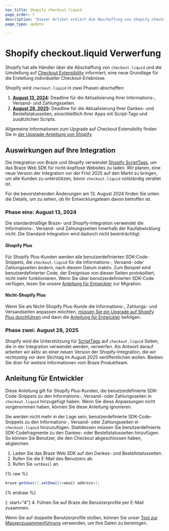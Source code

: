 ```yaml
---
nav_title: Shopify checkout.liquid
page_order: 7
description: "Dieser Artikel erklärt die Abschaffung von Shopify checkout.liquid, einschließlich der Auswirkungen auf Ihre Shopify-Integration und der Anleitung für Entwickler."
page_type: update

---
```


# Shopify checkout.liquid Verwerfung

Shopify hat alle Händler über die Abschaffung von `checkout.liquid` und die Umstellung auf [Checkout Extensibility](https://www.shopify.com/enterprise/blog/checkout-extensibility-winter-editions) informiert, eine neue Grundlage für die Erstellung individueller Checkout-Erlebnisse. 

Shopify wird `checkout.liquid` in zwei Phasen abschaffen:

1. **[August 13, 2024](#phase-one-august-13-2024):** Deadline für die Aktualisierung Ihrer Informations-, Versand- und Zahlungsseiten.
2. **[August 28, 2025](#phase-two-august-28-2025):** Deadline für die Aktualisierung Ihrer Dankes- und Bestellstatusseiten, einschließlich Ihrer Apps mit Script-Tags und zusätzlichen Scripts.

Allgemeine Informationen zum Upgrade auf Checkout Extensibilty finden Sie in [der Upgrade-Anleitung von Shopify](https://help.shopify.com/en/manual/checkout-settings/customize-checkout-configurations/checkout-extensibility).

## Auswirkungen auf Ihre Integration

Die Integration von Braze und Shopify verwendet [Shopify ScriptTags](https://shopify.dev/docs/apps/build/online-store/script-tag-legacy), um das Braze Web SDK für nicht-kopflose Websites zu laden. Wir planen, eine neue Version der Integration vor der Frist 2025 auf den Markt zu bringen, um alle Kunden zu unterstützen, bevor `checkout.liquid` vollständig veraltet ist. 

Für die bevorstehenden Änderungen am 13\. August 2024 finden Sie unten die Details, um zu sehen, ob Ihr Entwicklungsteam davon betroffen ist.

### Phase eins: August 13, 2024

Die standardmäßige Braze- und Shopify-Integration verwendet die Informations-, Versand- und Zahlungsseiten innerhalb der Kaufabwicklung nicht. Die Standard-Integration wird dadurch nicht beeinträchtigt. 

#### Shopify Plus

Für Shopify Plus-Kunden werden alle benutzerdefinierten SDK-Code-Snippets, die `checkout.liquid` für die Informations-, Versand- oder Zahlungsseiten ändern, nach diesem Datum inaktiv. Zum Beispiel wird benutzerdefinierter Code, der Ereignisse von diesen Seiten protokolliert, nicht mehr funktionieren. Wenn Sie über benutzerdefinierten SDK-Code verfügen, lesen Sie unsere [Anleitung für Entwickler](#developer-guidance) zur Migration.

#### Nicht-Shopify Plus

Wenn Sie als Nicht-Shopify Plus-Kunde die Informations-, Zahlungs- und Versandseiten anpassen möchten, [müssen Sie ein Upgrade auf Shopify Plus durchführen](https://help.shopify.com/en/manual/checkout-settings/customize-checkout-configurations/checkout-extensibility#eligibility) und dann die [Anleitung für Entwickler](#developer-guidance) befolgen.

### Phase zwei: August 28, 2025

Shopify wird die Unterstützung für [ScriptTags](https://shopify.dev/docs/apps/build/online-store/script-tag-legacy) auf `checkout.liquid` Seiten, die in der Integration verwendet werden, verwerfen. Als Antwort darauf arbeiten wir aktiv an einer neuen Version der Shopify-Integration, die wir rechtzeitig vor dem Stichtag im August 2025 veröffentlichen wollen. Bleiben Sie dran für weitere Informationen vom Braze Produktteam. 

## Anleitung für Entwickler

Diese Anleitung gilt für Shopify Plus-Kunden, die benutzerdefinierte SDK-Code-Snippets zu den Informations-, Versand- oder Zahlungsseiten in `checkout.liquid` hinzugefügt haben. Wenn Sie diese Anpassungen nicht vorgenommen haben, können Sie diese Anleitung ignorieren.

Sie werden nicht mehr in der Lage sein, benutzerdefinierte SDK-Code-Snippets zu den Informations-, Versand- oder Zahlungsseiten in `checkout.liquid` hinzuzufügen. Stattdessen müssen Sie benutzerdefinierte SDK-Codefragmente zu den Dankes- oder Bestellstatusseiten hinzufügen. So können Sie Benutzer, die den Checkout abgeschlossen haben, abgleichen.
1. Laden Sie das Braze Web SDK auf den Dankes- und Bestellstatusseiten.
2. Rufen Sie die E-Mail des Benutzers ab.
3. Rufen Sie `setEmail` an.

{% raw %}
```java
braze.getUser().setEmail(<email address>);
```
{% endraw %}

{: start="4"}
4\. Führen Sie auf Braze die Benutzerprofile per E-Mail zusammen.

Wenn Sie auf doppelte Benutzerprofile stoßen, können Sie unser [Tool zur Massenzusammenführung]({{site.baseurl}}/user_guide/engagement_tools/segments/user_profiles/duplicate_users#bulk-merging) verwenden, um Ihre Daten zu bereinigen. 
